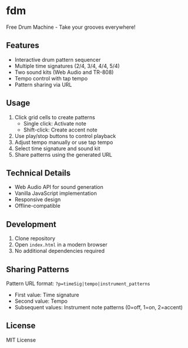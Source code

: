 # fdm
Free Drum Machine - Take your grooves everywhere!

## Features
- Interactive drum pattern sequencer
- Multiple time signatures (2/4, 3/4, 4/4, 5/4)
- Two sound kits (Web Audio and TR-808)
- Tempo control with tap tempo
- Pattern sharing via URL

## Usage
1. Click grid cells to create patterns
    - Single click: Activate note
    - Shift-click: Create accent note
2. Use play/stop buttons to control playback
3. Adjust tempo manually or use tap tempo
4. Select time signature and sound kit
5. Share patterns using the generated URL

## Technical Details
- Web Audio API for sound generation
- Vanilla JavaScript implementation
- Responsive design
- Offline-compatible

## Development
1. Clone repository
2. Open `index.html` in a modern browser
3. No additional dependencies required

## Sharing Patterns
Pattern URL format: `?p=timeSig|tempo|instrument_patterns`
- First value: Time signature
- Second value: Tempo
- Subsequent values: Instrument note patterns (0=off, 1=on, 2=accent)

## License
MIT License